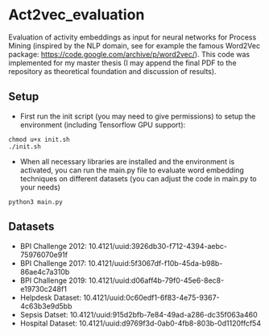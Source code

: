 # Act2vec_evaluation
Evaluation of activity embeddings as input for neural networks for Process Mining (inspired by the NLP domain, see for example the famous Word2Vec package: https://code.google.com/archive/p/word2vec/). This code was implemented for my master thesis (I may append the final PDF to the repository as theoretical foundation and discussion of results).

## Setup

- First run the init script (you may need to give permissions) to setup the environment (including Tensorflow GPU support):
```
chmod u+x init.sh
./init.sh
```
- When all necessary libraries are installed and the environment is activated, you can run the main.py file to evaluate word embedding techniques on different datasets (you can adjust the code in main.py to your needs)
```
python3 main.py
```
## Datasets

- BPI Challenge 2012: 10.4121/uuid:3926db30-f712-4394-aebc-75976070e91f
- BPI Challenge 2017: 10.4121/uuid:5f3067df-f10b-45da-b98b-86ae4c7a310b
- BPI Challenge 2019: 10.4121/uuid:d06aff4b-79f0-45e6-8ec8-e19730c248f1
- Helpdesk Dataset: 10.4121/uuid:0c60edf1-6f83-4e75-9367-4c63b3e9d5bb
- Sepsis Datset: 10.4121/uuid:915d2bfb-7e84-49ad-a286-dc35f063a460
- Hospital Dataset: 10.4121/uuid:d9769f3d-0ab0-4fb8-803b-0d1120ffcf54
